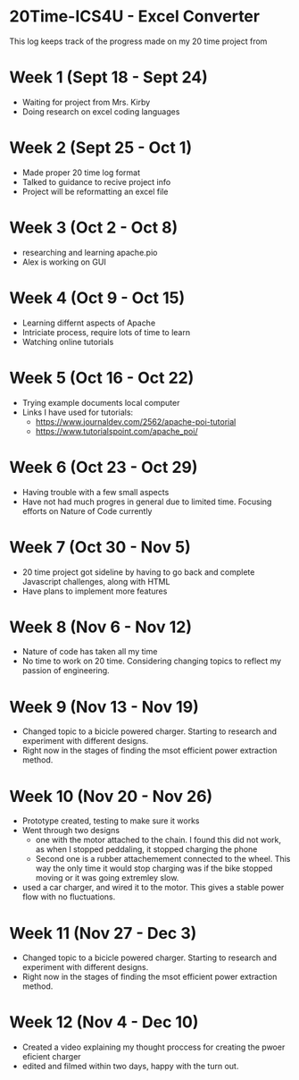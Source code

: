 # 20Time-ICS4U - Excel Converter
This log keeps track of the progress made on my 20 time project from 

# Week 1 (Sept 18 - Sept 24)
- Waiting for project from Mrs. Kirby
- Doing research on excel coding languages

# Week 2 (Sept 25 - Oct 1)
- Made proper 20 time log format
- Talked to guidance to recive project info
- Project will be reformatting an excel file 

# Week 3 (Oct 2 - Oct 8)
- researching and learning apache.pio 
- Alex is working on GUI

# Week 4 (Oct 9 - Oct 15)
- Learning differnt aspects of Apache
- Intriciate process, require lots of time to learn
- Watching online tutorials

# Week 5 (Oct 16 - Oct 22)
- Trying example documents local computer   
- Links I have used for tutorials:
    - https://www.journaldev.com/2562/apache-poi-tutorial
    - https://www.tutorialspoint.com/apache_poi/
# Week 6 (Oct 23 - Oct 29)
- Having trouble with a few small aspects
- Have not had much progres in general due to limited time. Focusing efforts on Nature of Code currently

# Week 7 (Oct 30 - Nov 5)
- 20 time project got sideline by having to go back and complete Javascript challenges, along with HTML
- Have plans to implement more features

# Week 8 (Nov 6 - Nov 12)
- Nature of code has taken all my time
- No time to work on 20 time. Considering changing topics to reflect my passion of engineering. 

# Week 9 (Nov 13 - Nov 19)
- Changed topic to a bicicle powered charger. Starting to research and experiment with different designs. 
- Right now in the stages of finding the msot efficient power extraction method. 

# Week 10 (Nov 20 - Nov 26)
- Prototype created, testing to make sure it works
- Went through two designs
    - one with the motor attached to the chain. I found this did not work, as when I stopped peddaling, it stopped charging the phone
    - Second one is a rubber attachemement connected to the wheel. This way the only time it would stop charging was if the bike stopped        moving or it was going extremley slow.
- used a car charger, and wired it to the motor. This gives a stable power flow with no fluctuations. 

# Week 11 (Nov 27 - Dec 3)
- Changed topic to a bicicle powered charger. Starting to research and experiment with different designs. 
- Right now in the stages of finding the msot efficient power extraction method. 

# Week 12 (Nov 4 - Dec 10)
- Created a video explaining my thought proccess for creating the pwoer eficient charger
- edited and filmed within two days, happy with the turn out. 





